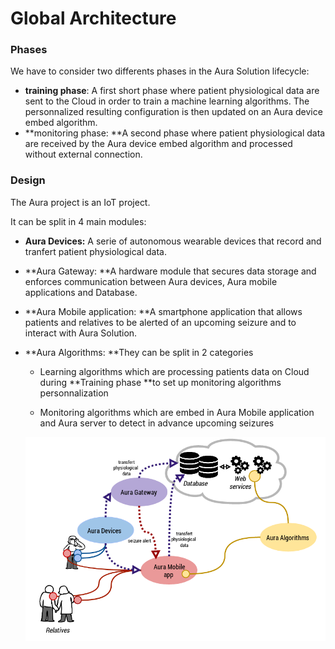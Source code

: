 # Global Architecture

### Phases

We have to consider two differents phases in the Aura Solution lifecycle:

* **training phase**: A first short phase where patient physiological data are sent to the Cloud in order to train a machine learning algorithms. The personnalized resulting configuration is then updated on an Aura device embed algorithm.
* **monitoring phase: **A second phase where patient physiological data are received by the Aura device embed algorithm and processed without external connection.

### Design

The Aura project is an IoT project.

It can be split in 4 main modules:

* **Aura Devices:** A serie of autonomous wearable devices that record and tranfert patient physiological data.

* **Aura Gateway: **A hardware module that secures data storage and enforces communication between Aura devices, Aura mobile applications and Database.

* **Aura Mobile application: **A smartphone application that allows patients and relatives to be alerted of an upcoming seizure and to interact with Aura Solution.

* **Aura Algorithms: **They can be split in 2 categories

  * Learning algorithms which are processing patients data on Cloud during **Training phase **to set up monitoring algorithms personnalization

  * Monitoring algorithms which are embed in Aura Mobile application and Aura server to detect in advance upcoming seizures

  ![](/assets/auraglobalarchitectureproto.png)



